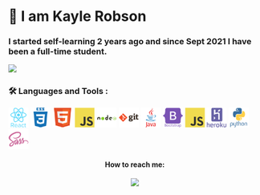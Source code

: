 <h1> 👋 I am Kayle Robson</h1>

<div id="header" align="left">
<h3>I started self-learning 2 years ago and since Sept 2021 I have been a full-time student.</h3>
 
  <img src="https://github-profile-summary-cards.vercel.app/api/cards/profile-details?username=revyrob&theme=vue" width="500"/>
</div>

  

### :hammer_and_wrench: Languages and Tools :
<div>
  
  <img src="https://github.com/devicons/devicon/blob/master/icons/react/react-original-wordmark.svg" title="React" alt="React" width="40" height="40"/>
  <img src="https://github.com/devicons/devicon/blob/master/icons/css3/css3-plain-wordmark.svg"  title="CSS3" alt="CSS" width="40" height="40"/>
  <img src="https://github.com/devicons/devicon/blob/master/icons/html5/html5-original.svg" title="HTML5" alt="HTML" width="40" height="40"/>
  <img src="https://github.com/devicons/devicon/blob/master/icons/javascript/javascript-original.svg" title="JavaScript" alt="JavaScript" width="40" height="40"/>
  <img src="https://github.com/devicons/devicon/blob/master/icons/nodejs/nodejs-original-wordmark.svg" title="NodeJS" alt="NodeJS" width="40" height="40"/>
  <img src="https://github.com/devicons/devicon/blob/master/icons/git/git-original-wordmark.svg" title="Git" **alt="Git" width="40" height="40"/>
  <img src="https://github.com/devicons/devicon/blob/master/icons/java/java-original-wordmark.svg" title="Java" alt="Java" width="40" height="40"/>
  <img src="https://github.com/devicons/devicon/blob/master/icons/bootstrap/bootstrap-plain-wordmark.svg" title="Bootstrap" **alt="bootstrap" width="40" height="40"/>
  <img src="https://github.com/devicons/devicon/blob/master/icons/javascript/javascript-original.svg" title="Heroku" **alt="heroku" width="40" height="40"/>
  <img src="https://github.com/devicons/devicon/blob/master/icons/heroku/heroku-plain-wordmark.svg" title="Heroku" **alt="heroku" width="40" height="40"/>
  <img src="https://github.com/devicons/devicon/blob/master/icons/python/python-original-wordmark.svg" title="python" **alt="python" width="40" height="40"/>
  <img src="https://github.com/devicons/devicon/blob/master/icons/sass/sass-original.svg" title="sass" **alt="sass" width="40" height="40"/>
  
</div>

<div id="header" align="center">
<h4>
  How to reach me:
  </h4>
  <a href="https://www.linkedin.com/in/kayle-robson/">
  <img src="https://img.shields.io/badge/LinkedIn-0077B5?style=for-the-badge&logo=linkedin&logoColor=white" width="100"/>
  </a>
</div>
